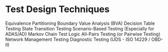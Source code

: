 # Test Design Techniques
Equivalence Partitioning
Boundary Value Analysis (BVA)
Decision Table Testing
State Transition Testing
Scenario-Based Testing (Especially for ADAS/AD)
Markov Chain Test Logic
All-Pairs Testing (or Pairwise Testing)
Network Management Testing
Diagnostic Testing (UDS - ISO 14229 / OBD-II)